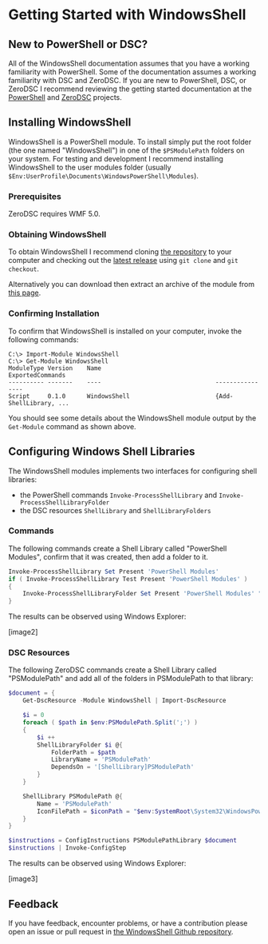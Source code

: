 # Getting Started with WindowsShell

## New to PowerShell or DSC?
All of the WindowsShell documentation assumes that you have a working familiarity with PowerShell.  Some of the documentation assumes a working familiarity with DSC and ZeroDSC.  If you are new to PowerShell, DSC, or ZeroDSC I recommend reviewing the getting started documentation at the [PowerShell](https://github.com/PowerShell/PowerShell) and [ZeroDSC](https://github.com/alx9r/ZeroDSC/tree/master/Docs/getting-started/readme.md) projects.

## Installing WindowsShell

WindowsShell is a PowerShell module.  To install simply put the root folder (the one named "WindowsShell") in one of the `$PSModulePath` folders on your system.  For testing and development I recommend installing WindowsShell to the user modules folder (usually `$Env:UserProfile\Documents\WindowsPowerShell\Modules`). 

### Prerequisites

ZeroDSC requires WMF 5.0.

### Obtaining WindowsShell

To obtain WindowsShell I recommend cloning [the repository](https://github.com/alx9r/WindowsShell.git) to your computer and checking out the [latest release](https://github.com/alx9r/WindowsShell/releases/latest) using `git clone` and `git checkout`.

Alternatively you can download then extract an archive of the module from [this page](https://github.com/alx9r/WindowsShell/releases/latest).

### Confirming Installation

To confirm that WindowsShell is installed on your computer, invoke the following commands:

```
C:\> Import-Module WindowsShell
C:\> Get-Module WindowsShell
ModuleType Version    Name                                ExportedCommands
---------- -------    ----                                ----------------
Script     0.1.0      WindowsShell                        {Add-ShellLibrary, ...

```

You should see some details about the WindowsShell module output by the `Get-Module` command as shown above.

## Configuring Windows Shell Libraries

The WindowsShell modules implements two interfaces for configuring shell libraries:

 * the PowerShell commands `Invoke-ProcessShellLibrary` and `Invoke-ProcessShellLibraryFolder`
 * the DSC resources `ShellLibrary` and `ShellLibraryFolders`  

### Commands

The following commands create a Shell Library called "PowerShell Modules", confirm that it was created, then add a folder to it.

```PowerShell
Invoke-ProcessShellLibrary Set Present 'PowerShell Modules'
if ( Invoke-ProcessShellLibrary Test Present 'PowerShell Modules' )
{
    Invoke-ProcessShellLibraryFolder Set Present 'PowerShell Modules' "$env:ProgramFiles\WindowsPowerShell\Modules"
}
```

The results can be observed using Windows Explorer:

[image2]

### DSC Resources

The following ZeroDSC commands create a Shell Library called "PSModulePath" and add all of the folders in PSModulePath to that library:

```PowerShell
$document = {
    Get-DscResource -Module WindowsShell | Import-DscResource

    $i = 0
    foreach ( $path in $env:PSModulePath.Split(';') )
    {
        $i ++
        ShellLibraryFolder $i @{
            FolderPath = $path
            LibraryName = 'PSModulePath'
            DependsOn = '[ShellLibrary]PSModulePath'
        }
    }

    ShellLibrary PSModulePath @{
        Name = 'PSModulePath'
        IconFilePath = $iconPath = "$env:SystemRoot\System32\WindowsPowerShell\v1.0\powershell.exe"
    }
}

$instructions = ConfigInstructions PSModulePathLibrary $document
$instructions | Invoke-ConfigStep
```

The results can be observed using Windows Explorer:

[image3]

## Feedback

If you have feedback, encounter problems, or have a contribution please open an issue or pull request in [the WindowsShell Github repository](https://github.com/alx9r/WindowsShell).
